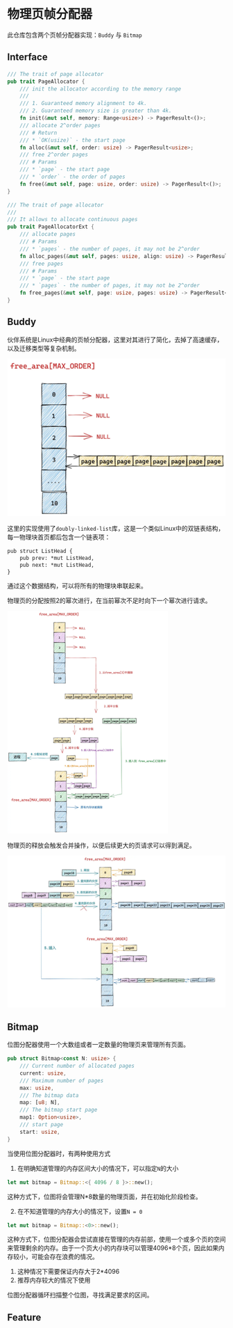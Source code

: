 # 物理页帧分配器

此仓库包含两个页帧分配器实现：`Buddy` 与 `Bitmap`

## Interface

```rust
/// The trait of page allocator
pub trait PageAllocator {
    /// init the allocator according to the memory range
    ///
    /// 1. Guaranteed memory alignment to 4k.
    /// 2. Guaranteed memory size is greater than 4k.
    fn init(&mut self, memory: Range<usize>) -> PagerResult<()>;
    /// allocate 2^order pages
    /// # Return
    /// * `OK(usize)` - the start page
    fn alloc(&mut self, order: usize) -> PagerResult<usize>;
    /// free 2^order pages
    /// # Params
    /// * `page` - the start page
    /// * `order` - the order of pages
    fn free(&mut self, page: usize, order: usize) -> PagerResult<()>;
}

```



```rust
/// The trait of page allocator
///
/// It allows to allocate continuous pages
pub trait PageAllocatorExt {
    /// allocate pages
    /// # Params
    /// * `pages` - the number of pages, it may not be 2^order
    fn alloc_pages(&mut self, pages: usize, align: usize) -> PagerResult<usize>;
    /// free pages
    /// # Params
    /// * `page` - the start page
    /// * `pages` - the number of pages, it may not be 2^order
    fn free_pages(&mut self, page: usize, pages: usize) -> PagerResult<()>;
}
```



## Buddy

伙伴系统是Linux中经典的页帧分配器，这里对其进行了简化，去掉了高速缓存，以及迁移类型等复杂机制。

![11964835-6ec33b050ad5d51e](assert/11964835-6ec33b050ad5d51e.webp)

这里的实现使用了`doubly-linked-list`库，这是一个类似Linux中的双链表结构，每一物理块首页都后包含一个链表项：

```
pub struct ListHead {
    pub prev: *mut ListHead,
    pub next: *mut ListHead,
}
```

通过这个数据结构，可以将所有的物理块串联起来。

物理页的分配按照2的幂次进行，在当前幂次不足时向下一个幂次进行请求。

<img src="assert/11964835-a3f9d2ff8945fef3.webp" alt="11964835-a3f9d2ff8945fef3" style="zoom:50%;" />

物理页的释放会触发合并操作，以便后续更大的页请求可以得到满足。

<img src="assert/11964835-dfdcb744fea83137.webp" alt="11964835-dfdcb744fea83137" style="zoom:50%;" />

## Bitmap

位图分配器使用一个大数组或者一定数量的物理页来管理所有页面。

```rust
pub struct Bitmap<const N: usize> {
    /// Current number of allocated pages
    current: usize,
    /// Maximum number of pages
    max: usize,
    /// The bitmap data
    map: [u8; N],
    /// The bitmap start page
    map1: Option<usize>,
    /// start page
    start: usize,
}
```

当使用位图分配器时，有两种使用方式

1. 在明确知道管理的内存区间大小的情况下，可以指定`N`的大小

```rust
let mut bitmap = Bitmap::<{ 4096 / 8 }>::new();
```

这种方式下，位图将会管理N*8数量的物理页面，并在初始化阶段检查。

2. 在不知道管理的内存大小的情况下，设置`N = 0`

```rust
let mut bitmap = Bitmap::<0>::new();
```

这种方式下，位图分配器会尝试直接在管理的内存前部，使用一个或多个页的空间来管理剩余的内存。由于一个页大小的内存块可以管理4096*8个页，因此如果内存较小，可能会存在浪费的情况。

1. 这种情况下需要保证内存大于2*4096
2. 推荐内存较大的情况下使用

位图分配器循环扫描整个位图，寻找满足要求的区间。



## Feature

